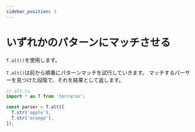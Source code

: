 ```yaml
---
sidebar_position: 3
---
```


# いずれかのパターンにマッチさせる

`T.alt()`を使用します。

`T.alt()`は前から順番にパターンマッチを試行していきます。
マッチするパーサーを見つけた段階で、それを結果として返します。

```ts
// alt.ts
import * as T from 'terrario';

const parser = T.alt([
  T.str('apple'),
  T.str('orange'),
]);
```
